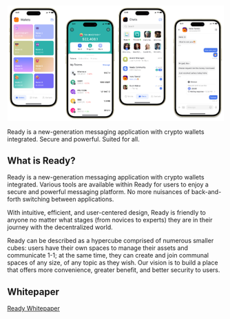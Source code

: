 ![Ready](https://raw.githubusercontent.com/goreadyio/.github/main/images/ready.png)

Ready is a new-generation messaging application with crypto wallets integrated. Secure and powerful. Suited for all.

## What is Ready?

Ready is a new-generation messaging application with crypto wallets integrated. Various tools are available within Ready for users to enjoy a secure and powerful messaging platform. No more nuisances of back-and-forth switching between applications.

With intuitive, efficient, and user-centered design, Ready is friendly to anyone no matter what stages (from novices to experts) they are in their journey with the decentralized world.

Ready can be described as a hypercube comprised of numerous smaller cubes: users have their own spaces to manage their assets and communicate 1-1; at the same time, they can create and join communal spaces of any size, of any topic as they wish. Our vision is to build a place that offers more convenience, greater benefit, and better security to users.

## Whitepaper

[Ready Whitepaper](https://ready.io/whitepaper/Executive-Summary-04ebf11351434b16a29a0df8d87cb9f6)

